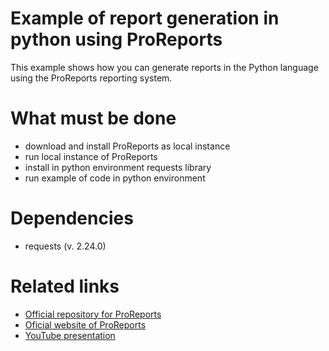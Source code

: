 # Example of report generation in python using ProReports
This example shows how you can generate  reports in the Python language using the ProReports reporting system.

# What must be done
* download and install ProReports as local instance 
* run local instance of ProReports 
* install in python environment requests library 
* run example of code in python environment

# Dependencies
* requests (v. 2.24.0)

# Related links

* [Official repository for ProReports](https://sourceforge.net/projects/proreports/?source=navbar)
* [Oficial website of ProReports](https://www.proreports.pl/)
* [YouTube presentation](https://youtu.be/YBbQHCQ7SR8)
